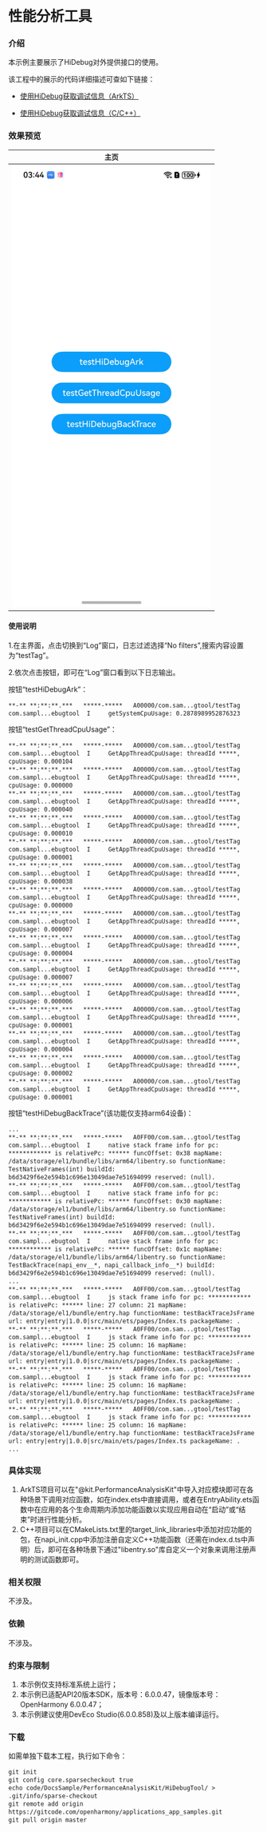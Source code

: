 # 性能分析工具

###  介绍

本示例主要展示了HiDebug对外提供接口的使用。


该工程中的展示的代码详细描述可查如下链接：

- [使用HiDebug获取调试信息（ArkTS）](https://developer.huawei.com/consumer/cn/doc/harmonyos-guides/hidebug-guidelines-arkts)

- [使用HiDebug获取调试信息（C/C++）](https://developer.huawei.com/consumer/cn/doc/harmonyos-guides/hidebug-guidelines-ndk)


###  效果预览

|                             主页                             |
| :----------------------------------------------------------: |
| <img src="./screenshots/screenShot_20251022_154442.jpeg" alt="z" width = "400"> |

#### 使用说明

1.在主界面，点击切换到“Log”窗口，日志过滤选择“No filters”,搜索内容设置为“testTag”。

2.依次点击按钮，即可在“Log”窗口看到以下日志输出。

按钮“testHiDebugArk”：

``` text
**-** **:**:**.***   *****-*****   A00000/com.sam...gtool/testTag  com.sampl...ebugtool  I     getSystemCpuUsage: 0.2878989952876323
```
按钮“testGetThreadCpuUsage”：
``` text
**-** **:**:**.***   *****-*****   A00000/com.sam...gtool/testTag  com.sampl...ebugtool  I     GetAppThreadCpuUsage: threadId *****, cpuUsage: 0.000104
**-** **:**:**.***   *****-*****   A00000/com.sam...gtool/testTag  com.sampl...ebugtool  I     GetAppThreadCpuUsage: threadId *****, cpuUsage: 0.000000
**-** **:**:**.***   *****-*****   A00000/com.sam...gtool/testTag  com.sampl...ebugtool  I     GetAppThreadCpuUsage: threadId *****, cpuUsage: 0.000040
**-** **:**:**.***   *****-*****   A00000/com.sam...gtool/testTag  com.sampl...ebugtool  I     GetAppThreadCpuUsage: threadId *****, cpuUsage: 0.000010
**-** **:**:**.***   *****-*****   A00000/com.sam...gtool/testTag  com.sampl...ebugtool  I     GetAppThreadCpuUsage: threadId *****, cpuUsage: 0.000001
**-** **:**:**.***   *****-*****   A00000/com.sam...gtool/testTag  com.sampl...ebugtool  I     GetAppThreadCpuUsage: threadId *****, cpuUsage: 0.000038
**-** **:**:**.***   *****-*****   A00000/com.sam...gtool/testTag  com.sampl...ebugtool  I     GetAppThreadCpuUsage: threadId *****, cpuUsage: 0.000000
**-** **:**:**.***   *****-*****   A00000/com.sam...gtool/testTag  com.sampl...ebugtool  I     GetAppThreadCpuUsage: threadId *****, cpuUsage: 0.000007
**-** **:**:**.***   *****-*****   A00000/com.sam...gtool/testTag  com.sampl...ebugtool  I     GetAppThreadCpuUsage: threadId *****, cpuUsage: 0.000004
**-** **:**:**.***   *****-*****   A00000/com.sam...gtool/testTag  com.sampl...ebugtool  I     GetAppThreadCpuUsage: threadId *****, cpuUsage: 0.000007
**-** **:**:**.***   *****-*****   A00000/com.sam...gtool/testTag  com.sampl...ebugtool  I     GetAppThreadCpuUsage: threadId *****, cpuUsage: 0.000006
**-** **:**:**.***   *****-*****   A00000/com.sam...gtool/testTag  com.sampl...ebugtool  I     GetAppThreadCpuUsage: threadId *****, cpuUsage: 0.000001
**-** **:**:**.***   *****-*****   A00000/com.sam...gtool/testTag  com.sampl...ebugtool  I     GetAppThreadCpuUsage: threadId *****, cpuUsage: 0.000004
**-** **:**:**.***   *****-*****   A00000/com.sam...gtool/testTag  com.sampl...ebugtool  I     GetAppThreadCpuUsage: threadId *****, cpuUsage: 0.000002
**-** **:**:**.***   *****-*****   A00000/com.sam...gtool/testTag  com.sampl...ebugtool  I     GetAppThreadCpuUsage: threadId *****, cpuUsage: 0.000001
```
按钮“testHiDebugBackTrace”(该功能仅支持arm64设备)：
```text
...
**-** **:**:**.***   *****-*****   A0FF00/com.sam...gtool/testTag  com.sampl...ebugtool  I     native stack frame info for pc: ************ is relativePc: ****** funcOffset: 0x38 mapName: /data/storage/el1/bundle/libs/arm64/libentry.so functionName: TestNativeFrames(int) buildId: b6d3429f6e2e594b1c696e13049dae7e51694099 reserved: (null).
**-** **:**:**.***   *****-*****   A0FF00/com.sam...gtool/testTag  com.sampl...ebugtool  I     native stack frame info for pc: ************ is relativePc: ****** funcOffset: 0x30 mapName: /data/storage/el1/bundle/libs/arm64/libentry.so functionName: TestNativeFrames(int) buildId: b6d3429f6e2e594b1c696e13049dae7e51694099 reserved: (null).
**-** **:**:**.***   *****-*****   A0FF00/com.sam...gtool/testTag  com.sampl...ebugtool  I     native stack frame info for pc: ************ is relativePc: ****** funcOffset: 0x1c mapName: /data/storage/el1/bundle/libs/arm64/libentry.so functionName: TestBackTrace(napi_env__*, napi_callback_info__*) buildId: b6d3429f6e2e594b1c696e13049dae7e51694099 reserved: (null).
...
**-** **:**:**.***   *****-*****   A0FF00/com.sam...gtool/testTag  com.sampl...ebugtool  I     js stack frame info for pc: ************ is relativePc: ****** line: 27 column: 21 mapName: /data/storage/el1/bundle/entry.hap functionName: testBackTraceJsFrame url: entry|entry|1.0.0|src/main/ets/pages/Index.ts packageName: .
**-** **:**:**.***   *****-*****   A0FF00/com.sam...gtool/testTag  com.sampl...ebugtool  I     js stack frame info for pc: ************ is relativePc: ****** line: 25 column: 16 mapName: /data/storage/el1/bundle/entry.hap functionName: testBackTraceJsFrame url: entry|entry|1.0.0|src/main/ets/pages/Index.ts packageName: .
**-** **:**:**.***   *****-*****   A0FF00/com.sam...gtool/testTag  com.sampl...ebugtool  I     js stack frame info for pc: ************ is relativePc: ****** line: 25 column: 16 mapName: /data/storage/el1/bundle/entry.hap functionName: testBackTraceJsFrame url: entry|entry|1.0.0|src/main/ets/pages/Index.ts packageName: .
**-** **:**:**.***   *****-*****   A0FF00/com.sam...gtool/testTag  com.sampl...ebugtool  I     js stack frame info for pc: ************ is relativePc: ****** line: 25 column: 16 mapName: /data/storage/el1/bundle/entry.hap functionName: testBackTraceJsFrame url: entry|entry|1.0.0|src/main/ets/pages/Index.ts packageName: .
...
```

###  具体实现

1. ArkTS项目可以在"@kit.PerformanceAnalysisKit"中导入对应模块即可在各种场景下调用对应函数，如在index.ets中直接调用，或者在EntryAbility.ets函数中在应用的各个生命周期内添加功能函数以实现应用自动在“启动”或“结束”时进行性能分析。
1. C++项目可以在CMakeLists.txt里的target_link_libraries中添加对应功能的包，在napi_init.cpp中添加注册自定义C++功能函数（还需在index.d.ts中声明）后，即可在各种场景下通过"libentry.so"库自定义一个对象来调用注册声明的测试函数即可。

###  相关权限

不涉及。

###  依赖

不涉及。

###  约束与限制

1. 本示例仅支持标准系统上运行；
2. 本示例已适配API20版本SDK，版本号：6.0.0.47，镜像版本号：OpenHarmony 6.0.0.47；
3. 本示例建议使用DevEco Studio(6.0.0.858)及以上版本编译运行。

### 下载

如需单独下载本工程，执行如下命令：

```
git init
git config core.sparsecheckout true
echo code/DocsSample/PerformanceAnalysisKit/HiDebugTool/ > .git/info/sparse-checkout
git remote add origin https://gitcode.com/openharmony/applications_app_samples.git
git pull origin master
```

